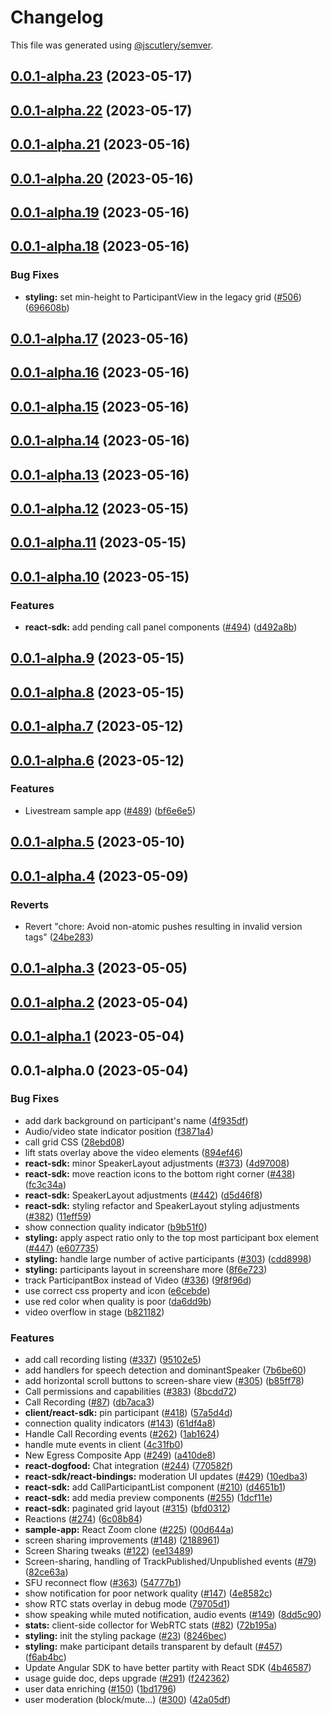 # Changelog

This file was generated using [@jscutlery/semver](https://github.com/jscutlery/semver).

## [0.0.1-alpha.23](https://github.com/GetStream/stream-video-js/compare/@stream-io/video-styling-0.0.1-alpha.22...@stream-io/video-styling-0.0.1-alpha.23) (2023-05-17)



## [0.0.1-alpha.22](https://github.com/GetStream/stream-video-js/compare/@stream-io/video-styling-0.0.1-alpha.21...@stream-io/video-styling-0.0.1-alpha.22) (2023-05-17)



## [0.0.1-alpha.21](https://github.com/GetStream/stream-video-js/compare/@stream-io/video-styling-0.0.1-alpha.20...@stream-io/video-styling-0.0.1-alpha.21) (2023-05-16)



## [0.0.1-alpha.20](https://github.com/GetStream/stream-video-js/compare/@stream-io/video-styling-0.0.1-alpha.19...@stream-io/video-styling-0.0.1-alpha.20) (2023-05-16)



## [0.0.1-alpha.19](https://github.com/GetStream/stream-video-js/compare/@stream-io/video-styling-0.0.1-alpha.18...@stream-io/video-styling-0.0.1-alpha.19) (2023-05-16)



## [0.0.1-alpha.18](https://github.com/GetStream/stream-video-js/compare/@stream-io/video-styling-0.0.1-alpha.17...@stream-io/video-styling-0.0.1-alpha.18) (2023-05-16)


### Bug Fixes

* **styling:** set min-height to ParticipantView in the legacy grid ([#506](https://github.com/GetStream/stream-video-js/issues/506)) ([696608b](https://github.com/GetStream/stream-video-js/commit/696608b73256135fb34abe8e6cf19d04a309671e))



## [0.0.1-alpha.17](https://github.com/GetStream/stream-video-js/compare/@stream-io/video-styling-0.0.1-alpha.16...@stream-io/video-styling-0.0.1-alpha.17) (2023-05-16)



## [0.0.1-alpha.16](https://github.com/GetStream/stream-video-js/compare/@stream-io/video-styling-0.0.1-alpha.15...@stream-io/video-styling-0.0.1-alpha.16) (2023-05-16)



## [0.0.1-alpha.15](https://github.com/GetStream/stream-video-js/compare/@stream-io/video-styling-0.0.1-alpha.14...@stream-io/video-styling-0.0.1-alpha.15) (2023-05-16)



## [0.0.1-alpha.14](https://github.com/GetStream/stream-video-js/compare/@stream-io/video-styling-0.0.1-alpha.13...@stream-io/video-styling-0.0.1-alpha.14) (2023-05-16)



## [0.0.1-alpha.13](https://github.com/GetStream/stream-video-js/compare/@stream-io/video-styling-0.0.1-alpha.12...@stream-io/video-styling-0.0.1-alpha.13) (2023-05-16)



## [0.0.1-alpha.12](https://github.com/GetStream/stream-video-js/compare/@stream-io/video-styling-0.0.1-alpha.11...@stream-io/video-styling-0.0.1-alpha.12) (2023-05-15)



## [0.0.1-alpha.11](https://github.com/GetStream/stream-video-js/compare/@stream-io/video-styling-0.0.1-alpha.10...@stream-io/video-styling-0.0.1-alpha.11) (2023-05-15)



## [0.0.1-alpha.10](https://github.com/GetStream/stream-video-js/compare/@stream-io/video-styling-0.0.1-alpha.9...@stream-io/video-styling-0.0.1-alpha.10) (2023-05-15)


### Features

* **react-sdk:** add pending call panel components ([#494](https://github.com/GetStream/stream-video-js/issues/494)) ([d492a8b](https://github.com/GetStream/stream-video-js/commit/d492a8bfa5e05f8d0e1e9ca2d378518b21230f2d))



## [0.0.1-alpha.9](https://github.com/GetStream/stream-video-js/compare/@stream-io/video-styling-0.0.1-alpha.8...@stream-io/video-styling-0.0.1-alpha.9) (2023-05-15)



## [0.0.1-alpha.8](https://github.com/GetStream/stream-video-js/compare/@stream-io/video-styling-0.0.1-alpha.7...@stream-io/video-styling-0.0.1-alpha.8) (2023-05-15)



## [0.0.1-alpha.7](https://github.com/GetStream/stream-video-js/compare/@stream-io/video-styling-0.0.1-alpha.6...@stream-io/video-styling-0.0.1-alpha.7) (2023-05-12)



## [0.0.1-alpha.6](https://github.com/GetStream/stream-video-js/compare/@stream-io/video-styling-0.0.1-alpha.5...@stream-io/video-styling-0.0.1-alpha.6) (2023-05-12)


### Features

* Livestream sample app ([#489](https://github.com/GetStream/stream-video-js/issues/489)) ([bf6e6e5](https://github.com/GetStream/stream-video-js/commit/bf6e6e54dab884828ca08208f25b1285cf3f1944))



## [0.0.1-alpha.5](https://github.com/GetStream/stream-video-js/compare/@stream-io/video-styling-0.0.1-alpha.4...@stream-io/video-styling-0.0.1-alpha.5) (2023-05-10)



## [0.0.1-alpha.4](https://github.com/GetStream/stream-video-js/compare/@stream-io/video-styling-0.0.1-alpha.3...@stream-io/video-styling-0.0.1-alpha.4) (2023-05-09)


### Reverts

* Revert "chore: Avoid non-atomic pushes resulting in invalid version tags" ([24be283](https://github.com/GetStream/stream-video-js/commit/24be28300a5f5d452338457d60b1e34682027be6))



## [0.0.1-alpha.3](https://github.com/GetStream/stream-video-js/compare/@stream-io/video-styling-0.0.1-alpha.2...@stream-io/video-styling-0.0.1-alpha.3) (2023-05-05)



## [0.0.1-alpha.2](https://github.com/GetStream/stream-video-js/compare/@stream-io/video-styling-0.0.1-alpha.1...@stream-io/video-styling-0.0.1-alpha.2) (2023-05-04)



## [0.0.1-alpha.1](https://github.com/GetStream/stream-video-js/compare/@stream-io/video-styling-0.0.1-alpha.0...@stream-io/video-styling-0.0.1-alpha.1) (2023-05-04)



## 0.0.1-alpha.0 (2023-05-04)


### Bug Fixes

* add dark background on participant's name ([4f935df](https://github.com/GetStream/stream-video-js/commit/4f935df480816b66d2f23dbdc1ca633fbc9e9adb))
* Audio/video state indicator position ([f3871a4](https://github.com/GetStream/stream-video-js/commit/f3871a40d363ca9b36405b9a0e759685efb0f301))
* call grid CSS ([28ebd08](https://github.com/GetStream/stream-video-js/commit/28ebd08f9bc73fd5548349b7f07a504f0ba5bc65))
* lift stats overlay above the video elements ([894ef46](https://github.com/GetStream/stream-video-js/commit/894ef461d3b4129f761cd323dd12ffe20c3c1577))
* **react-sdk:** minor SpeakerLayout adjustments ([#373](https://github.com/GetStream/stream-video-js/issues/373)) ([4d97008](https://github.com/GetStream/stream-video-js/commit/4d97008a99bead7c6d756c2ae4b637695da6b1a7))
* **react-sdk:** move reaction icons to the bottom right corner ([#438](https://github.com/GetStream/stream-video-js/issues/438)) ([fc3c34a](https://github.com/GetStream/stream-video-js/commit/fc3c34acf55370e2b4d7ced0e9df741ebf0c3757))
* **react-sdk:** SpeakerLayout adjustments ([#442](https://github.com/GetStream/stream-video-js/issues/442)) ([d5d46f8](https://github.com/GetStream/stream-video-js/commit/d5d46f8819a7c1a7bdbcd327f12500b05db349a4))
* **react-sdk:** styling refactor and SpeakerLayout styling adjustments ([#382](https://github.com/GetStream/stream-video-js/issues/382)) ([11eff59](https://github.com/GetStream/stream-video-js/commit/11eff59bb57ad39affe37480bb26060e3cdc874b))
* show connection quality indicator ([b9b51f0](https://github.com/GetStream/stream-video-js/commit/b9b51f0b16b4e0747c4cbe03c808faf13f5cfffe))
* **styling:** apply aspect ratio only to the top most participant box element ([#447](https://github.com/GetStream/stream-video-js/issues/447)) ([e607735](https://github.com/GetStream/stream-video-js/commit/e6077355a8761f2faf6ed3a48e1b90e753613b7c))
* **styling:** handle large number of active participants ([#303](https://github.com/GetStream/stream-video-js/issues/303)) ([cdd8998](https://github.com/GetStream/stream-video-js/commit/cdd8998f6d3f879f51b5295a4ba9c7d01a981205))
* **styling:** participants layout in screenshare more ([8f6e723](https://github.com/GetStream/stream-video-js/commit/8f6e723e400da8f318bce23326374274178f4ea4))
* track ParticipantBox instead of Video ([#336](https://github.com/GetStream/stream-video-js/issues/336)) ([9f8f96d](https://github.com/GetStream/stream-video-js/commit/9f8f96de0f19bf931bf61b6f078293c44aab7371))
* use correct css property and icon ([e6cebde](https://github.com/GetStream/stream-video-js/commit/e6cebde73bdd13930e21a4fefe4944027eaf5708))
* use red color when quality is poor ([da6dd9b](https://github.com/GetStream/stream-video-js/commit/da6dd9b6aeb4baaaf205387bbb170580271e11fa))
* video overflow in stage ([b821182](https://github.com/GetStream/stream-video-js/commit/b821182b1192708ab211ff35c773fe947c076399))


### Features

* add call recording listing ([#337](https://github.com/GetStream/stream-video-js/issues/337)) ([95102e5](https://github.com/GetStream/stream-video-js/commit/95102e59f38d3c822beabd3db5b027e664b56cb5))
* add handlers for speech detection and dominantSpeaker ([7b6be60](https://github.com/GetStream/stream-video-js/commit/7b6be60ebd1aba56fb1c0523503d840befe93aa3))
* add horizontal scroll buttons to screen-share view ([#305](https://github.com/GetStream/stream-video-js/issues/305)) ([b85ff78](https://github.com/GetStream/stream-video-js/commit/b85ff78b1d6f7f7db072a9415af0605d32cb7184))
* Call permissions and capabilities ([#383](https://github.com/GetStream/stream-video-js/issues/383)) ([8bcdd72](https://github.com/GetStream/stream-video-js/commit/8bcdd7228e622b6dca1dfef700fb121c48a30256))
* Call Recording ([#87](https://github.com/GetStream/stream-video-js/issues/87)) ([db7aca3](https://github.com/GetStream/stream-video-js/commit/db7aca363f35ac837134c83f2cb945bac3f4d600))
* **client/react-sdk:** pin participant ([#418](https://github.com/GetStream/stream-video-js/issues/418)) ([57a5d4d](https://github.com/GetStream/stream-video-js/commit/57a5d4deca4b3b8cb9423f52e75a2b88d3baab48))
* connection quality indicators ([#143](https://github.com/GetStream/stream-video-js/issues/143)) ([61df4a8](https://github.com/GetStream/stream-video-js/commit/61df4a82464b3841af07555e64776041f7f300e4))
* Handle Call Recording events ([#262](https://github.com/GetStream/stream-video-js/issues/262)) ([1ab1624](https://github.com/GetStream/stream-video-js/commit/1ab1624de47b8c4292a25dbf4cd52da349a26842))
* handle mute events in client ([4c31fb0](https://github.com/GetStream/stream-video-js/commit/4c31fb0fdf9ac0b51edb16706052ee35ac717b01))
* New Egress Composite App ([#249](https://github.com/GetStream/stream-video-js/issues/249)) ([a410de8](https://github.com/GetStream/stream-video-js/commit/a410de80162bb41aab09f4d7400e53727e76a240))
* **react-dogfood:** Chat integration ([#244](https://github.com/GetStream/stream-video-js/issues/244)) ([770582f](https://github.com/GetStream/stream-video-js/commit/770582f3a52407489afd11860e50187dbd079ff1))
* **react-sdk/react-bindings:** moderation UI updates ([#429](https://github.com/GetStream/stream-video-js/issues/429)) ([10edba3](https://github.com/GetStream/stream-video-js/commit/10edba36b2d41e0e7a1b9cdb5155d3d899787770))
* **react-sdk:** add CallParticipantList component ([#210](https://github.com/GetStream/stream-video-js/issues/210)) ([d4651b1](https://github.com/GetStream/stream-video-js/commit/d4651b13709f621b86cd9f191387d3802fb07dfe))
* **react-sdk:** add media preview components ([#255](https://github.com/GetStream/stream-video-js/issues/255)) ([1dcf11e](https://github.com/GetStream/stream-video-js/commit/1dcf11e730f54ace57b5dab9155da8a6412961c5))
* **react-sdk:** paginated grid layout ([#315](https://github.com/GetStream/stream-video-js/issues/315)) ([bfd0312](https://github.com/GetStream/stream-video-js/commit/bfd03120df1fcfc398f0845205cfed7a1c093dea))
* Reactions ([#274](https://github.com/GetStream/stream-video-js/issues/274)) ([6c08b84](https://github.com/GetStream/stream-video-js/commit/6c08b84204cbc4e9eda80e7cc3a8e3b3f7a1d00b))
* **sample-app:** React Zoom clone ([#225](https://github.com/GetStream/stream-video-js/issues/225)) ([00d644a](https://github.com/GetStream/stream-video-js/commit/00d644ab5a037d0b67cdbc91877120f9ef14fc90))
* screen sharing improvements ([#148](https://github.com/GetStream/stream-video-js/issues/148)) ([2188961](https://github.com/GetStream/stream-video-js/commit/2188961a679cadd6995d48b5086bd93ff7fa4ec2))
* Screen Sharing tweaks ([#122](https://github.com/GetStream/stream-video-js/issues/122)) ([ee13489](https://github.com/GetStream/stream-video-js/commit/ee1348973bb65a5353b50951db2bb0d0004aeacf))
* Screen-sharing, handling of TrackPublished/Unpublished events ([#79](https://github.com/GetStream/stream-video-js/issues/79)) ([82ce63a](https://github.com/GetStream/stream-video-js/commit/82ce63ad19c4ad905fb03fc2de9d802e87ff85ea))
* SFU reconnect flow ([#363](https://github.com/GetStream/stream-video-js/issues/363)) ([54777b1](https://github.com/GetStream/stream-video-js/commit/54777b150ffe584b4a95886647735baf20d65549))
* show notification for poor network quality ([#147](https://github.com/GetStream/stream-video-js/issues/147)) ([4e8582c](https://github.com/GetStream/stream-video-js/commit/4e8582c3c69102b8b8a9e0ef9a1caa9ef2b9410e))
* show RTC stats overlay in debug mode ([79705d1](https://github.com/GetStream/stream-video-js/commit/79705d11e599aea6f879a341c29ba1a9bb1d4452))
* show speaking while muted notification, audio events ([#149](https://github.com/GetStream/stream-video-js/issues/149)) ([8dd5c90](https://github.com/GetStream/stream-video-js/commit/8dd5c9053ae5245e749e134a6cb0ef35e5de9c2f))
* **stats:** client-side collector for WebRTC stats ([#82](https://github.com/GetStream/stream-video-js/issues/82)) ([72b195a](https://github.com/GetStream/stream-video-js/commit/72b195a942d9ec6b1566114de152e58784e9154b))
* **styling:** init the styling package ([#23](https://github.com/GetStream/stream-video-js/issues/23)) ([8246bec](https://github.com/GetStream/stream-video-js/commit/8246bec18cc658a33b2c74b079892292d53f401c))
* **styling:** make participant details transparent by default ([#457](https://github.com/GetStream/stream-video-js/issues/457)) ([f6ab4bc](https://github.com/GetStream/stream-video-js/commit/f6ab4bc66b87dee9b52f199516ecce8e36d9ade8))
* Update Angular SDK to have better partity with React SDK ([4b46587](https://github.com/GetStream/stream-video-js/commit/4b46587ca1d128971868e74317ca89bbf0b1cde9))
* usage guide doc, deps upgrade ([#291](https://github.com/GetStream/stream-video-js/issues/291)) ([f242362](https://github.com/GetStream/stream-video-js/commit/f2423626d97b92cabc15dd72f6ddd327b4c6200a))
* user data enriching ([#150](https://github.com/GetStream/stream-video-js/issues/150)) ([1bd1796](https://github.com/GetStream/stream-video-js/commit/1bd17960dadc241bc749a66745e821812c7fdd56))
* user moderation (block/mute...) ([#300](https://github.com/GetStream/stream-video-js/issues/300)) ([42a05df](https://github.com/GetStream/stream-video-js/commit/42a05dfcfc0aa3833a78bfd91fb0d5f307a5f41b))

